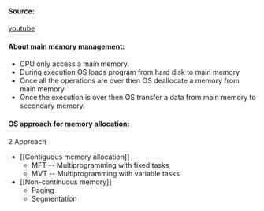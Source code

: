 #### Source:
[youtube](https://www.youtube.com/watch?v=rAMVA1QJUhU&list=PLXj4XH7LcRfDrdQuJTHIPmKMpa7eYVaPm&index=5)


#### About main memory management:

* CPU only access a main memory.
* During execution OS loads program from hard disk to main memory
* Once all the operations are over then OS deallocate a memory from main memory
* Once the execution is over then OS transfer a data from main memory to secondary memory.


#### OS approach for memory allocation:

2 Approach
 * [[Contiguous memory allocation]] 
	 * MFT -- Multiprogramming with fixed tasks
	 * MVT -- Multiprogramming with variable tasks
* [[Non-continuous memory]]
	* Paging
	* Segmentation